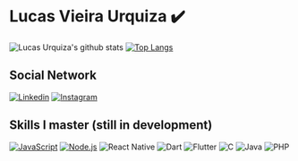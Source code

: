 # Lucas Vieira Urquiza :heavy_check_mark:

![Lucas Urquiza's github stats](https://github-readme-stats.vercel.app/api?username=lucasvurquiza&show_icons=true&theme=dark)
[![Top Langs](https://github-readme-stats.vercel.app/api/top-langs/?username=lucasvurquiza&layout=compact)](https://github.com/anuraghazra/github-readme-stats)
<br>
## Social Network
<a href="https://www.linkedin.com/in/lucas-vieira-urquiza/" target="_blank"><img src="https://img.shields.io/badge/linkedin-%230077B5.svg?&style=for-the-badge&logo=linkedin&logoColor=white" alt="Linkedin"></a>
<a href="https://www.instagram.com/lucas_urquiza/" target="_blank"><img src="https://img.shields.io/badge/instagram-%23E4405F.svg?&style=for-the-badge&logo=instagram&logoColor=white" alt="Instagram"></a>
<br>
## Skills I master (still in development)
<a href="https://developer.mozilla.org/pt-BR/docs/Web/JavaScript" target="_blank"><img src="https://img.shields.io/badge/javascript%20-%23323330.svg?&style=for-the-badge&logo=javascript&logoColor=%23F7DF1E" alt="JavaScript"></a> <a href="https://nodejs.org/en/" target="_blank"><img src="https://img.shields.io/badge/node.js%20-%2343853D.svg?&style=for-the-badge&logo=node.js&logoColor=white" alt="Node.js"></a> <img src="https://img.shields.io/badge/react_native%20-%2320232a.svg?&style=for-the-badge&logo=react&logoColor=%2361DAFB" alt="React Native"> <img src="https://img.shields.io/badge/dart-%230175C2.svg?&style=for-the-badge&logo=dart&logoColor=white" alt="Dart"> <img src="https://img.shields.io/badge/Flutter%20-%2302569B.svg?&style=for-the-badge&logo=Flutter&logoColor=white" alt="Flutter"> <img src="https://img.shields.io/badge/c%20-%2300599C.svg?&style=for-the-badge&logo=c&logoColor=white" alt="C"> <img src="https://img.shields.io/badge/java-%23ED8B00.svg?&style=for-the-badge&logo=java&logoColor=white" alt="Java"> <img src="https://img.shields.io/badge/php-%23777BB4.svg?&style=for-the-badge&logo=php&logoColor=white" alt="PHP">
